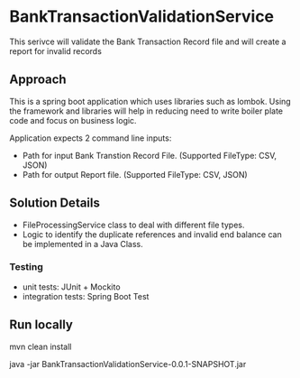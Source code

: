 # BankTransactionValidationService
This serivce will validate the Bank Transaction Record file and will create a report for invalid records

## Approach
This is a spring boot application which uses libraries such as lombok. Using the framework and libraries will help in reducing need to write boiler plate code and focus on business logic.

Application expects 2 command line inputs:
- Path for input Bank Transtion Record File. (Supported FileType: CSV, JSON)
- Path for output Report file. (Supported FileType: CSV, JSON)

## Solution Details
- FileProcessingService class to deal with different file types.
- Logic to identify the duplicate references and invalid end balance can be implemented in a Java Class.

### Testing
- unit tests: JUnit + Mockito
- integration tests: Spring Boot Test

## Run locally
mvn clean install 

java -jar BankTransactionValidationService-0.0.1-SNAPSHOT.jar  <input-file-path> <output-file-path>
